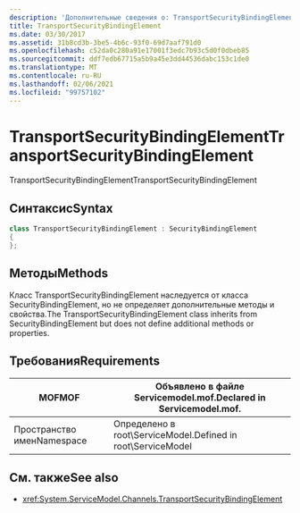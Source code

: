 ```yaml
---
description: 'Дополнительные сведения о: TransportSecurityBindingElement'
title: TransportSecurityBindingElement
ms.date: 03/30/2017
ms.assetid: 31b8cd3b-3be5-4b6c-93f0-69d7aaf791d0
ms.openlocfilehash: c52da0c280a91e17001f3edc7b93c5d0f0dbeb85
ms.sourcegitcommit: ddf7edb67715a5b9a45e3dd44536dabc153c1de0
ms.translationtype: MT
ms.contentlocale: ru-RU
ms.lasthandoff: 02/06/2021
ms.locfileid: "99757102"
---
```

# <a name="transportsecuritybindingelement"></a><span data-ttu-id="c8a3c-103">TransportSecurityBindingElement</span><span class="sxs-lookup"><span data-stu-id="c8a3c-103">TransportSecurityBindingElement</span></span>

<span data-ttu-id="c8a3c-104">TransportSecurityBindingElement</span><span class="sxs-lookup"><span data-stu-id="c8a3c-104">TransportSecurityBindingElement</span></span>  
  
## <a name="syntax"></a><span data-ttu-id="c8a3c-105">Синтаксис</span><span class="sxs-lookup"><span data-stu-id="c8a3c-105">Syntax</span></span>  
  
```csharp
class TransportSecurityBindingElement : SecurityBindingElement  
{  
};  
```  
  
## <a name="methods"></a><span data-ttu-id="c8a3c-106">Методы</span><span class="sxs-lookup"><span data-stu-id="c8a3c-106">Methods</span></span>  

 <span data-ttu-id="c8a3c-107">Класс TransportSecurityBindingElement наследуется от класса SecurityBindingElement, но не определяет дополнительные методы и свойства.</span><span class="sxs-lookup"><span data-stu-id="c8a3c-107">The TransportSecurityBindingElement class inherits from SecurityBindingElement but does not define additional methods or properties.</span></span>  
  
## <a name="requirements"></a><span data-ttu-id="c8a3c-108">Требования</span><span class="sxs-lookup"><span data-stu-id="c8a3c-108">Requirements</span></span>  
  
|<span data-ttu-id="c8a3c-109">MOF</span><span class="sxs-lookup"><span data-stu-id="c8a3c-109">MOF</span></span>|<span data-ttu-id="c8a3c-110">Объявлено в файле Servicemodel.mof.</span><span class="sxs-lookup"><span data-stu-id="c8a3c-110">Declared in Servicemodel.mof.</span></span>|  
|---------|-----------------------------------|  
|<span data-ttu-id="c8a3c-111">Пространство имен</span><span class="sxs-lookup"><span data-stu-id="c8a3c-111">Namespace</span></span>|<span data-ttu-id="c8a3c-112">Определено в root\ServiceModel.</span><span class="sxs-lookup"><span data-stu-id="c8a3c-112">Defined in root\ServiceModel</span></span>|  
  
## <a name="see-also"></a><span data-ttu-id="c8a3c-113">См. также</span><span class="sxs-lookup"><span data-stu-id="c8a3c-113">See also</span></span>

- <xref:System.ServiceModel.Channels.TransportSecurityBindingElement>
